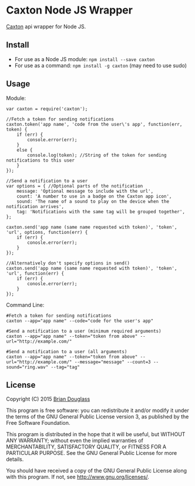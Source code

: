 # Caxton Node JS Wrapper

[Caxton](https://caxton.herokuapp.com/) api wrapper for Node JS.

## Install ##

* For use as a Node JS module: `npm install --save caxton`
* For use as a command: `npm install -g caxton` (may need to use sudo)

## Usage ##

Module:
~~~
var caxton = require('caxton');

//Fetch a token for sending notifications
caxton.token('app name', 'code from the user\'s app', function(err, token) {
    if (err) {
        console.error(err);
    }
    else {
        console.log(token); //String of the token for sending notifications to this user
    }
});

//Send a notification to a user
var options = { //Optional parts of the notification
    message: 'Optional message to include with the url',
    count: 'A number to use in a badge on the Caxton app icon',
    sound: 'The name of a sound to play on the device when the notification arrives',
    tag: 'Notifications with the same tag will be grouped together',
};

caxton.send('app name (same name requested with token)', 'token', 'url', options, function(err) {
    if (err) {
        conosle.error(err);
    }
});

//Alternatively don't specify options in send()
caxton.send('app name (same name requested with token)', 'token', 'url', function(err) {
    if (err) {
        conosle.error(err);
    }
});
~~~

Command Line:
~~~
#Fetch a token for sending notifications
caxton --app="app name" --code="code for the user's app"

#Send a notification to a user (minimum required arguments)
caxton --app="app name" --token="token from above" --url="http://example.com/"

#Send a notification to a user (all arguments)
caxton --app="app name" --token="token from above" --url="http://example.com/" --message="message" --count=3 --sound="ring.wav" --tag="tag"
~~~

## License ##

Copyright (C) 2015 [Brian Douglass](http://bhdouglass.com/)

This program is free software: you can redistribute it and/or modify it under the terms of the GNU General Public License version 3, as published
by the Free Software Foundation.

This program is distributed in the hope that it will be useful, but WITHOUT ANY WARRANTY; without even the implied warranties of MERCHANTABILITY, SATISFACTORY QUALITY, or FITNESS FOR A PARTICULAR PURPOSE.  See the GNU General Public License for more details.

You should have received a copy of the GNU General Public License along with this program.  If not, see <http://www.gnu.org/licenses/>.

